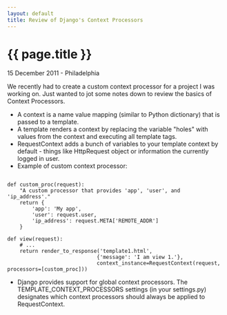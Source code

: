 ```yaml
---
layout: default
title: Review of Django's Context Processors
---
```


{{ page.title }}
================

<p class="meta">15 December 2011 - Philadelphia</p>

We recently had to create a custom context processor for a project I was working on.
Just wanted to jot some notes down to review the basics of Context Processors.

- A context is a name value mapping (similar to Python dictionary) that is passed to a template.
- A template renders a context by replacing the variable "holes" with values from the context and executing all template tags.
- RequestContext adds a bunch of variables to your template context by default - things like HttpRequest object or information the currently logged in user. 
- Example of custom context processor:

<pre><code>
def custom_proc(request):
    "A custom processor that provides 'app', 'user', and 'ip_address'."
    return {
        'app': 'My app',
        'user': request.user,
        'ip_address': request.META['REMOTE_ADDR']
    }

def view(request):
    # ...
    return render_to_response('template1.html', 
                             {'message': 'I am view 1.'},
                             context_instance=RequestContext(request, processors=[custom_proc]))
</code></pre>

- Django provides support for global context processors.  The TEMPLATE_CONTEXT_PROCESSORS settings (in your settings.py) designates which context processors should always be applied to RequestContext.
